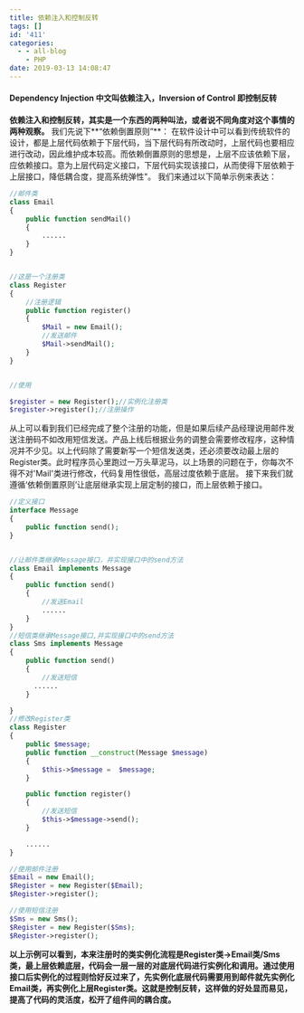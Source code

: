 ```yaml
---
title: 依赖注入和控制反转
tags: []
id: '411'
categories:
  - - all-blog
    - PHP
date: 2019-03-13 14:08:47
---
```


#### Dependency Injection 中文叫依赖注入，Inversion of Control 即控制反转

**依赖注入和控制反转，其实是一个东西的两种叫法，或者说不同角度对这个事情的两种观察。** 我们先说下**“依赖倒置原则”**： 在软件设计中可以看到传统软件的设计，都是上层代码依赖于下层代码，当下层代码有所改动时，上层代码也要相应进行改动，因此维护成本较高。而依赖倒置原则的思想是，上层不应该依赖下层，应依赖接口。意为上层代码定义接口，下层代码实现该接口，从而使得下层依赖于上层接口，降低耦合度，提高系统弹性"。 我们来通过以下简单示例来表达：

```php
//邮件类
class Email
{
    public function sendMail()
    {
        ......
    }
}


//这是一个注册类
class Register
{
    //注册逻辑
    public function register()
    {
        $Mail = new Email();
        //发送邮件
        $Mail->sendMail();
    }
}


//使用

$register = new Register();//实例化注册类
$register->register();//注册操作

```

从上可以看到我们已经完成了整个注册的功能，但是如果后续产品经理说用邮件发送注册码不如改用短信发送。产品上线后根据业务的调整会需要修改程序，这种情况并不少见。以上代码除了需要新写一个短信发送类，还必须要改动最上层的Register类。此时程序员心里跑过一万头草泥马，以上场景的问题在于，你每次不得不对'Mail'类进行修改，代码复用性很低，高层过度依赖于底层。 接下来我们就遵循‘依赖倒置原则’让底层继承实现上层定制的接口，而上层依赖于接口。

```php
//定义接口
interface Message
{
    public function send();
}


//让邮件类继承Message接口，并实现接口中的send方法
class Email implements Message
{
    public function send()
    {
        //发送Email
        ......
    }
}
//短信类继承Message接口,并实现接口中的send方法
class Sms implements Message
{
    public function send()
    {
        //发送短信
      ......
    }

}
//修改Register类
class Register
{
    public $message;
    public function __construct(Message $message)
    {
        $this->$message =  $message;
    }

    public function register()
    {
        //发送短信
        $this->$message->send();
    }

    ......
}

//使用邮件注册
$Email = new Email();
$Register = new Register($Email);
$Register->register();

//使用短信注册
$Sms = new Sms();
$Register = new Register($Sms);
$Register->register();
```

**以上示例可以看到，本来注册时的类实例化流程是Register类->Email类/Sms类，最上层依赖底层，代码会一层一层的对底层代码进行实例化和调用。通过使用接口后实例化的过程则恰好反过来了，先实例化底层代码需要用到邮件就先实例化Email类，再实例化上层Register类。这就是控制反转，这样做的好处显而易见，提高了代码的灵活度，松开了组件间的耦合度。**